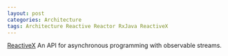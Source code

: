 ```yaml
---
layout: post
categories: Architecture
tags: Architecture Reactive Reactor RxJava ReactiveX
---
```


[ReactiveX](http://reactivex.io/) An API for asynchronous programming with observable streams.